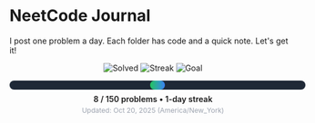 # NeetCode Journal

I post one problem a day. Each folder has code and a quick note. Let's get it!

<!-- PROGRESS_START -->
<div align="center">

  <img src="https://img.shields.io/badge/Solved-8-22c55e?style=for-the-badge" alt="Solved">
  <img src="https://img.shields.io/badge/Streak-1_day-3b82f6?style=for-the-badge" alt="Streak">
  <img src="https://img.shields.io/badge/Goal-150_problems-8b5cf6?style=for-the-badge" alt="Goal">

  <div style="margin-top:14px;background:#1f2937;border-radius:10px;width:520px;height:16px;display:inline-block;">
    <div style="background:linear-gradient(90deg,#22c55e,#3b82f6);height:16px;width:5%;border-radius:10px;"></div>
  </div>

  <div style="margin-top:8px;font-weight:600;">8 / 150 problems • 1-day streak</div>
  <div style="margin-top:4px;font-size:12px;color:#9ca3af;">Updated: Oct 20, 2025 (America/New_York)</div>

</div>
<!-- PROGRESS_END -->
